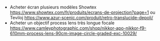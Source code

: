 - Acheter écran plusieurs modèles Showtex https://www.showtex.com/fr/produits/ecrans-de-projection?page=1 ou Teviloj https://www.azur-scenic.com/produit/retro-translucide-depoli/
- Acheter un objectif process lens très longue focale https://www.camleyphotographic.com/shop/nikkor-apo-nikkor-f9-610mm-process-lens-90cm-image-circle-graded-exc-10029/ 
